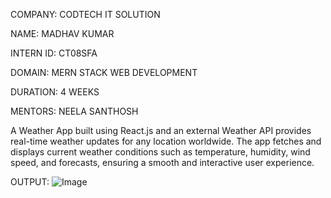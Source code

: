 COMPANY: CODTECH IT SOLUTION

NAME: MADHAV KUMAR

INTERN ID: CT08SFA

DOMAIN: MERN STACK WEB DEVELOPMENT

DURATION: 4 WEEKS

MENTORS: NEELA SANTHOSH

A Weather App built using React.js and an external Weather API provides real-time weather updates for any location worldwide. The app fetches and displays current weather conditions such as temperature, humidity, wind speed, and forecasts, ensuring a smooth and interactive user experience.

OUTPUT:
![Image](https://github.com/user-attachments/assets/7c233dab-9966-43eb-b8bc-de91b9db5d43)

